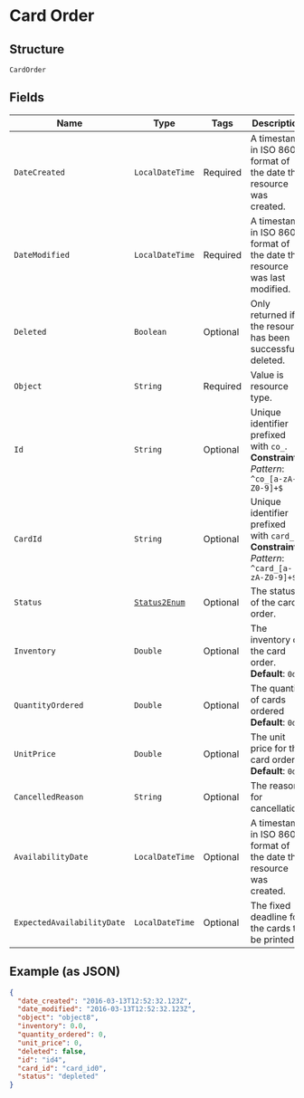 
# Card Order

## Structure

`CardOrder`

## Fields

| Name | Type | Tags | Description | Getter | Setter |
|  --- | --- | --- | --- | --- | --- |
| `DateCreated` | `LocalDateTime` | Required | A timestamp in ISO 8601 format of the date the resource was created. | LocalDateTime getDateCreated() | setDateCreated(LocalDateTime dateCreated) |
| `DateModified` | `LocalDateTime` | Required | A timestamp in ISO 8601 format of the date the resource was last modified. | LocalDateTime getDateModified() | setDateModified(LocalDateTime dateModified) |
| `Deleted` | `Boolean` | Optional | Only returned if the resource has been successfully deleted. | Boolean getDeleted() | setDeleted(Boolean deleted) |
| `Object` | `String` | Required | Value is resource type. | String getObject() | setObject(String object) |
| `Id` | `String` | Optional | Unique identifier prefixed with `co_`.<br>**Constraints**: *Pattern*: `^co_[a-zA-Z0-9]+$` | String getId() | setId(String id) |
| `CardId` | `String` | Optional | Unique identifier prefixed with `card_`.<br>**Constraints**: *Pattern*: `^card_[a-zA-Z0-9]+$` | String getCardId() | setCardId(String cardId) |
| `Status` | [`Status2Enum`](../../doc/models/status-2-enum.md) | Optional | The status of the card order. | Status2Enum getStatus() | setStatus(Status2Enum status) |
| `Inventory` | `Double` | Optional | The inventory of the card order.<br>**Default**: `0d` | Double getInventory() | setInventory(Double inventory) |
| `QuantityOrdered` | `Double` | Optional | The quantity of cards ordered<br>**Default**: `0d` | Double getQuantityOrdered() | setQuantityOrdered(Double quantityOrdered) |
| `UnitPrice` | `Double` | Optional | The unit price for the card order.<br>**Default**: `0d` | Double getUnitPrice() | setUnitPrice(Double unitPrice) |
| `CancelledReason` | `String` | Optional | The reason for cancellation. | String getCancelledReason() | setCancelledReason(String cancelledReason) |
| `AvailabilityDate` | `LocalDateTime` | Optional | A timestamp in ISO 8601 format of the date the resource was created. | LocalDateTime getAvailabilityDate() | setAvailabilityDate(LocalDateTime availabilityDate) |
| `ExpectedAvailabilityDate` | `LocalDateTime` | Optional | The fixed deadline for the cards to be printed. | LocalDateTime getExpectedAvailabilityDate() | setExpectedAvailabilityDate(LocalDateTime expectedAvailabilityDate) |

## Example (as JSON)

```json
{
  "date_created": "2016-03-13T12:52:32.123Z",
  "date_modified": "2016-03-13T12:52:32.123Z",
  "object": "object8",
  "inventory": 0.0,
  "quantity_ordered": 0,
  "unit_price": 0,
  "deleted": false,
  "id": "id4",
  "card_id": "card_id0",
  "status": "depleted"
}
```

